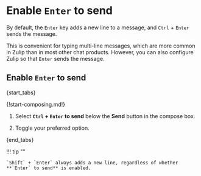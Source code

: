 # Enable `Enter` to send

By default, the `Enter` key adds a new line to a message,
and `Ctrl` + `Enter` sends the message.

This is convenient for typing multi-line messages, which are more common in
Zulip than in most other chat products. However, you can also configure
Zulip so that `Enter` sends the message.

## Enable `Enter` to send

{start_tabs}

{!start-composing.md!}

1. Select **`Ctrl` + `Enter` to send** below the **Send** button in
   the compose box.

1. Toggle your preferred option.

{end_tabs}

!!! tip ""

    `Shift` + `Enter` always adds a new line, regardless of whether
    **`Enter` to send** is enabled.
